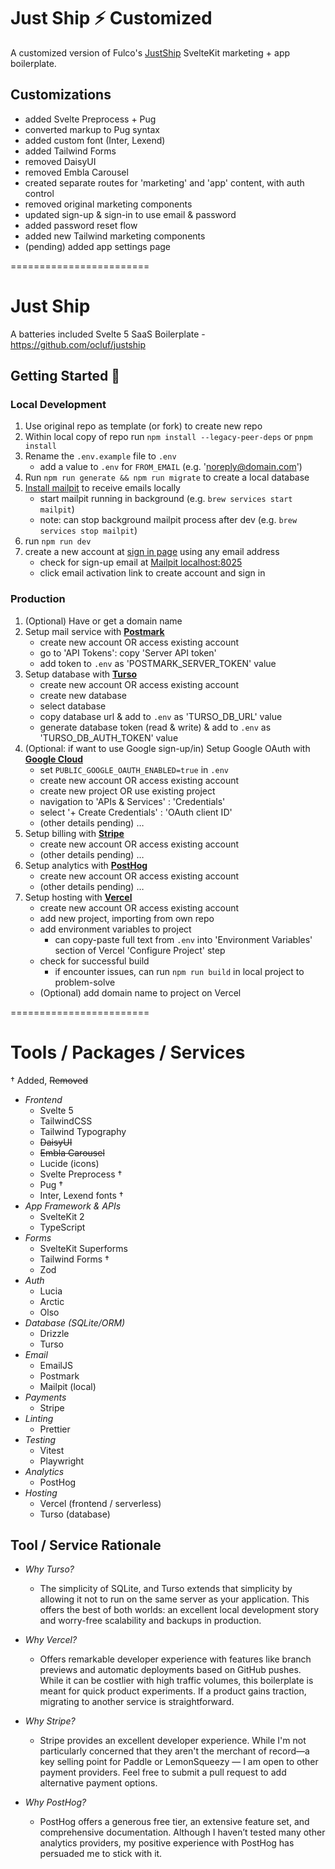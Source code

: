 # Just Ship ⚡️ Customized

A customized version of Fulco's [JustShip](https://github.com/ocluf/justship) SvelteKit marketing + app boilerplate.

## Customizations

- added Svelte Preprocess + Pug
- converted markup to Pug syntax
- added custom font (Inter, Lexend)
- added Tailwind Forms
- removed DaisyUI
- removed Embla Carousel
- created separate routes for 'marketing' and 'app' content, with auth control
- removed original marketing components
- updated sign-up & sign-in to use email & password
- added password reset flow
- added new Tailwind marketing components
- (pending) added app settings page

========================

# Just Ship

A batteries included Svelte 5 SaaS Boilerplate - https://github.com/ocluf/justship

## Getting Started 🚀

### Local Development

1. Use original repo as template (or fork) to create new repo
2. Within local copy of repo run `npm install --legacy-peer-deps` or `pnpm install`
3. Rename the `.env.example` file to `.env`
   - add a value to `.env` for `FROM_EMAIL` (e.g. 'noreply@domain.com')
4. Run `npm run generate && npm run migrate` to create a local database
5. [Install mailpit](https://mailpit.axllent.org/docs/install/) to receive emails locally
   - start mailpit running in background (e.g. `brew services start mailpit`)
   - note: can stop background mailpit process after dev (e.g. `brew services stop mailpit`)
6. run `npm run dev`
7. create a new account at [sign in page](http://localhost:5173/signin) using any email address
   - check for sign-up email at [Mailpit localhost:8025](http://localhost:8025/)
   - click email activation link to create account and sign in

### Production

1. (Optional) Have or get a domain name
2. Setup mail service with **[Postmark](https://postmarkapp.com/)**
   - create new account OR access existing account
   - go to 'API Tokens': copy 'Server API token'
   - add token to `.env` as 'POSTMARK_SERVER_TOKEN' value
3. Setup database with **[Turso](https://turso.tech/)**
   - create new account OR access existing account
   - create new database
   - select database
   - copy database url & add to `.env` as 'TURSO_DB_URL' value
   - generate database token (read & write) & add to `.env` as 'TURSO_DB_AUTH_TOKEN' value
4. (Optional: if want to use Google sign-up/in) Setup Google OAuth with **[Google Cloud](https://console.cloud.google.com/)**
   - set `PUBLIC_GOOGLE_OAUTH_ENABLED=true` in `.env`
   - create new account OR access existing account
   - create new project OR use existing project
   - navigation to 'APIs & Services' : 'Credentials'
   - select '+ Create Credentials' : 'OAuth client ID'
   - (other details pending) …
5. Setup billing with **[Stripe](https://stripe.com)**
   - create new account OR access existing account
   - (other details pending) …
6. Setup analytics with **[PostHog](https://posthog.com)**
   - create new account OR access existing account
   - (other details pending) …
7. Setup hosting with **[Vercel](https://vercel.com)**
   - create new account OR access existing account
   - add new project, importing from own repo
   - add environment variables to project
     - can copy-paste full text from `.env` into 'Environment Variables' section of Vercel 'Configure Project' step
   - check for successful build
     - if encounter issues, can run `npm run build` in local project to problem-solve
   - (Optional) add domain name to project on Vercel

========================

# Tools / Packages / Services

† Added, ~~Removed~~

- _Frontend_
  - Svelte 5
  - TailwindCSS
  - Tailwind Typography
  - ~~DaisyUI~~
  - ~~Embla Carousel~~
  - Lucide (icons)
  - Svelte Preprocess †
  - Pug †
  - Inter, Lexend fonts †
- _App Framework & APIs_
  - SvelteKit 2
  - TypeScript
- _Forms_
  - SvelteKit Superforms
  - Tailwind Forms †
  - Zod
- _Auth_
  - Lucia
  - Arctic
  - Olso
- _Database (SQLite/ORM)_
  - Drizzle
  - Turso
- _Email_
  - EmailJS
  - Postmark
  - Mailpit (local)
- _Payments_
  - Stripe
- _Linting_
  - Prettier
- _Testing_
  - Vitest
  - Playwright
- _Analytics_
  - PostHog
- _Hosting_
  - Vercel (frontend / serverless)
  - Turso (database)

## Tool / Service Rationale

- _Why Turso?_

  - The simplicity of SQLite, and Turso extends that simplicity by allowing it not to run on the same server as your application. This offers the best of both worlds: an excellent local development story and worry-free scalability and backups in production.

- _Why Vercel?_

  - Offers remarkable developer experience with features like branch previews and automatic deployments based on GitHub pushes. While it can be costlier with high traffic volumes, this boilerplate is meant for quick product experiments. If a product gains traction, migrating to another service is straightforward.

- _Why Stripe?_

  - Stripe provides an excellent developer experience. While I'm not particularly concerned that they aren't the merchant of record—a key selling point for Paddle or LemonSqueezy — I am open to other payment providers. Feel free to submit a pull request to add alternative payment options.

- _Why PostHog?_
  - PostHog offers a generous free tier, an extensive feature set, and comprehensive documentation. Although I haven’t tested many other analytics providers, my positive experience with PostHog has persuaded me to stick with it.
